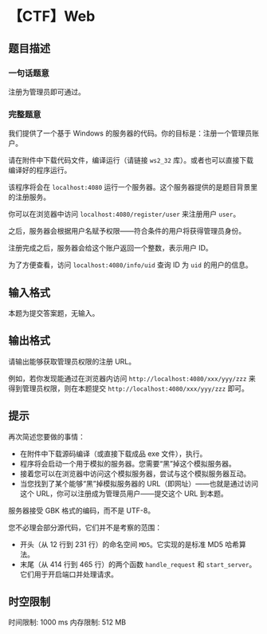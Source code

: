 # 【CTF】Web

## 题目描述

### 一句话题意

注册为管理员即可通过。

### 完整题意

我们提供了一个基于 Windows 的服务器的代码。你的目标是：注册一个管理员账户。

请在附件中下载代码文件，编译运行（请链接 `ws2_32` 库）。或者也可以直接下载编译好的程序运行。

该程序将会在 `localhost:4080` 运行一个服务器。这个服务器提供的是题目背景里的注册服务。

你可以在浏览器中访问 `localhost:4080/register/user` 来注册用户 `user`。

之后，服务器会根据用户名赋予权限——符合条件的用户将获得管理员身份。

注册完成之后，服务器会给这个账户返回一个整数，表示用户 ID。

为了方便查看，访问 `localhost:4080/info/uid` 查询 ID 为 `uid` 的用户的信息。

## 输入格式

本题为提交答案题，无输入。

## 输出格式

请输出能够获取管理员权限的注册 URL。

例如，若你发现能通过在浏览器内访问 `http://localhost:4080/xxx/yyy/zzz` 来得到管理员权限，则在本题提交 `http://localhost:4080/xxx/yyy/zzz` 即可。

## 提示

再次简述您要做的事情：

- 在附件中下载源码编译（或直接下载成品 exe 文件），执行。
- 程序将会启动一个用于模拟的服务器。您需要“黑”掉这个模拟服务器。
- 接着您可以在浏览器中访问这个模拟服务器，尝试与这个模拟服务器互动。
- 当您找到了某个能够“黑”掉模拟服务器的 URL（即网址）——也就是通过访问这个 URL，你可以注册成为管理员用户——提交这个 URL 到本题。

服务器接受 GBK 格式的编码，而不是 UTF-8。

您不必理会部分源代码，它们并不是考察的范围：

- 开头（从 12 行到 231 行）的命名空间 `MD5`。它实现的是标准 MD5 哈希算法。
- 末尾（从 414 行到 465 行）的两个函数 `handle_request` 和 `start_server`。它们用于开启端口并处理请求。

## 时空限制

时间限制: 1000 ms
内存限制: 512 MB
